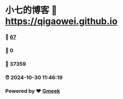 # 小七的博客 :link: https://qigaowei.github.io 
### :page_facing_up: [67](https://qigaowei.github.io/tag.html) 
### :speech_balloon: 0 
### :hibiscus: 37359 
### :alarm_clock: 2024-10-30 11:46:19 
### Powered by :heart: [Gmeek](https://github.com/Meekdai/Gmeek)
